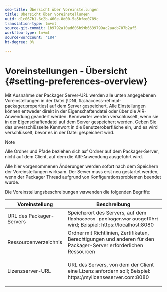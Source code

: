 ```yaml
---
seo-title: Übersicht über Voreinstellungen
title: Übersicht über Voreinstellungen
uuid: d1c067b1-6c2b-460e-8d00-5a5bfee0789c
translation-type: tm+mt
source-git-commit: 1b9792a10ad606b99b6639799ac2aacb707b2af5
workflow-type: tm+mt
source-wordcount: '184'
ht-degree: 0%

---
```



# Voreinstellungen - Übersicht {#setting-preferences-overview}

Mit Ausnahme der Packager Server-URL werden alle unten angegebenen Voreinstellungen in der Datei [!DNL flashaccess-refimpl-packager.properties] auf dem Server gespeichert. Alle Einstellungen können entweder direkt in der Eigenschaftendatei oder über die AIR-Anwendung geändert werden. Kennwörter werden verschlüsselt, wenn sie in der Eigenschaftendatei auf dem Server gespeichert werden. Geben Sie das unverschlüsselte Kennwort in die Benutzeroberfläche ein, und es wird verschlüsselt, bevor es in der Datei gespeichert wird.

>[!NOTE]
>
>Alle Ordner und Pfade beziehen sich auf Ordner auf dem Packager-Server, nicht auf dem Client, auf dem die AIR-Anwendung ausgeführt wird.

Alle hier vorgenommenen Änderungen werden sofort nach dem Speichern der Voreinstellungen wirksam. Der Server muss erst neu gestartet werden, wenn der Packager Thread aufgrund von Konfigurationsproblemen beendet wurde.

Die Voreinstellungsbeschreibungen verwenden die folgenden Begriffe:

<table frame="all" colsep="1" rowsep="1" class="+ topic/table adobe-d/table " id="table_tj5_hcz_n4"> 
 <thead class="- topic/thead "> 
  <tr rowsep="1" class="- topic/row "> 
   <th colname="1" class="- topic/entry entry"> Voreinstellung </th> 
   <th colname="2" class="- topic/entry entry"> Beschreibung </th> 
  </tr> 
 </thead>
 <tbody class="- topic/tbody "> 
  <tr rowsep="1" class="- topic/row "> 
   <td colname="1" class="- topic/entry "> URL des Packager-Servers </td> 
   <td colname="2" class="- topic/entry "> Speicherort des Servers, auf dem <span class="filepath"> flashaccess-packager.war </span> ausgeführt wird; Beispiel: <span class="filepath"> https://localhost:8080 </span> </td> 
  </tr> 
  <tr rowsep="1" class="- topic/row "> 
   <td colname="1" class="- topic/entry "> Ressourcenverzeichnis </td> 
   <td colname="2" class="- topic/entry "> Ordner mit Richtlinien, Zertifikaten, Berechtigungen und anderen für den Packager-Server erforderlichen Ressourcen </td> 
  </tr> 
  <tr rowsep="0" class="- topic/row "> 
   <td colname="1" class="- topic/entry "> Lizenzserver-URL </td> 
   <td colname="2" class="- topic/entry "> <p class="- topic/p ">URL des Servers, von dem der Client eine Lizenz anfordern soll; Beispiel: <span class="filepath"> https://mylicenseserver.com:8080 </span> </p> </td> 
  </tr> 
 </tbody> 
</table>

